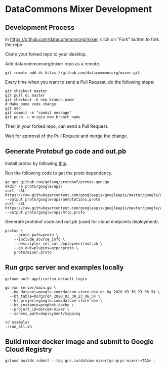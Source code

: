# DataCommons Mixer Development

## Development Process

In https://github.com/datacommonsorg/mixer, click on "Fork" button to fork the repo.

Clone your forked repo to your desktop.

Add datacommonsorg/mixer repo as a remote.

```shell
git remote add dc https://github.com/datacommonsorg/mixer.git
```

Every time when you want to send a Pull Request, do the following steps:

```shell
git checkout master
git pull dc master
git checkout -b new_branch_name
# Make some code change
git add .
git commit -m "commit message"
git push -u origin new_branch_name
```

Then in your forked repo, can send a Pull Request.

Wait for approval of the Pull Request and merge the change.

## Generate Protobuf go code and out.pb

Install protoc by following [this](http://google.github.io/proto-lens/installing-protoc.html).

Run the following code to get the proto dependency.

    go get github.com/golang/protobuf/protoc-gen-go
    mkdir -p proto/google/api/
    curl -sSL https://raw.githubusercontent.com/googleapis/googleapis/master/google/api/annotations.proto --output proto/google/api/annotations.proto
    curl -sSL https://raw.githubusercontent.com/googleapis/googleapis/master/google/api/http.proto --output proto/google/api/http.proto

Generate protobuf code and out.pb (used for cloud endpoints deployment).

    protoc \
        --proto_path=proto \
        --include_source_info \
        --descriptor_set_out deployment/out.pb \
        --go_out=plugins=grpc:proto \
        proto/mixer.proto

## Run grpc server and examples locally

    gcloud auth application-default login

    go run server/main.go \
      --bq_dataset=google.com:datcom-store-dev.dc_kg_2020_03_30_23_06_54 \
      --bt_table=borgcron_2020_03_30_23_06_54 \
      --bt_project=google.com:datcom-store-dev \
      --bt_instance=prophet-cache \
      --project_id=datcom-mixer \
      --schema_path=deployment/mapping

    cd examples
    ./run_all.sh

## Build mixer docker image and submit to Google Cloud Registry

    gcloud builds submit --tag gcr.io/datcom-mixer/go-grpc-mixer:<TAG> .
